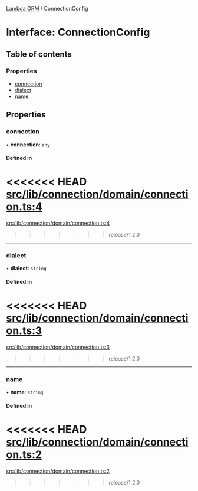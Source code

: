 [Lambda ORM](../README.md) / ConnectionConfig

# Interface: ConnectionConfig

## Table of contents

### Properties

- [connection](ConnectionConfig.md#connection)
- [dialect](ConnectionConfig.md#dialect)
- [name](ConnectionConfig.md#name)

## Properties

### connection

• **connection**: `any`

#### Defined in

<<<<<<< HEAD
[src/lib/connection/domain/connection.ts:4](https://github.com/lambda-orm/lambdaorm/blob/2f28c8f6/src/lib/connection/domain/connection.ts#L4)
=======
[src/lib/connection/domain/connection.ts:4](https://github.com/lambda-orm/lambdaorm/blob/73ae43da/src/lib/connection/domain/connection.ts#L4)
>>>>>>> release/1.2.0

___

### dialect

• **dialect**: `string`

#### Defined in

<<<<<<< HEAD
[src/lib/connection/domain/connection.ts:3](https://github.com/lambda-orm/lambdaorm/blob/2f28c8f6/src/lib/connection/domain/connection.ts#L3)
=======
[src/lib/connection/domain/connection.ts:3](https://github.com/lambda-orm/lambdaorm/blob/73ae43da/src/lib/connection/domain/connection.ts#L3)
>>>>>>> release/1.2.0

___

### name

• **name**: `string`

#### Defined in

<<<<<<< HEAD
[src/lib/connection/domain/connection.ts:2](https://github.com/lambda-orm/lambdaorm/blob/2f28c8f6/src/lib/connection/domain/connection.ts#L2)
=======
[src/lib/connection/domain/connection.ts:2](https://github.com/lambda-orm/lambdaorm/blob/73ae43da/src/lib/connection/domain/connection.ts#L2)
>>>>>>> release/1.2.0
